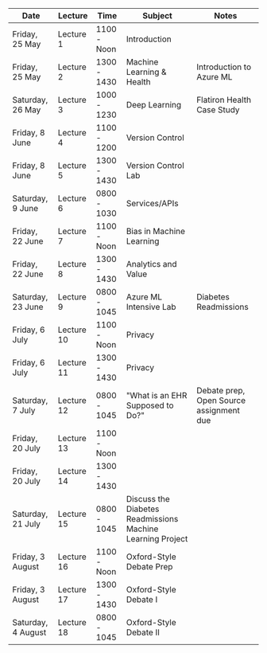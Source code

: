 Date | Lecture | Time | Subject | Notes
---- | ------- | ---- | ------- | -----
Friday, 25 May | Lecture 1 | 1100 - Noon | Introduction
Friday, 25 May | Lecture 2 | 1300 - 1430 | Machine Learning & Health | Introduction to Azure ML
Saturday, 26 May | Lecture 3 | 1000 - 1230 | Deep Learning | Flatiron Health Case Study
Friday, 8 June | Lecture 4 | 1100 - 1200 | Version Control
Friday, 8 June | Lecture 5 | 1300 - 1430 | Version Control Lab
Saturday, 9 June | Lecture 6 |0800 - 1030 | Services/APIs | 
Friday, 22 June | Lecture 7 | 1100 - Noon | Bias in Machine Learning
Friday, 22 June | Lecture 8 | 1300 - 1430 | Analytics and Value
Saturday, 23 June | Lecture 9 | 0800 - 1045 | Azure ML Intensive Lab | Diabetes Readmissions
Friday, 6 July | Lecture 10 | 1100 - Noon | Privacy
Friday, 6 July | Lecture 11 | 1300 - 1430 | Privacy
Saturday, 7 July | Lecture 12 | 0800 - 1045 | "What is an EHR Supposed to Do?" | Debate prep, Open Source assignment due 
Friday, 20 July | Lecture 13 | 1100 - Noon 
Friday, 20 July | Lecture 14 | 1300 - 1430
Saturday, 21 July | Lecture 15 | 0800 - 1045 | Discuss the Diabetes Readmissions Machine Learning Project | 
Friday, 3 August | Lecture 16 | 1100 - Noon | Oxford-Style Debate Prep
Friday, 3 August | Lecture 17 | 1300 - 1430 | Oxford-Style Debate I
Saturday, 4 August | Lecture 18 | 0800 - 1045 | Oxford-Style Debate II

